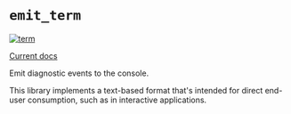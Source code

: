 # `emit_term`

[![term](https://github.com/KodrAus/emit/actions/workflows/term.yml/badge.svg)](https://github.com/KodrAus/emit/actions/workflows/term.yml)

[Current docs](https://docs.rs/emit_term/0.11.0-alpha.2/emit_term/index.html)

Emit diagnostic events to the console.

This library implements a text-based format that's intended for direct end-user consumption, such as in interactive applications.
